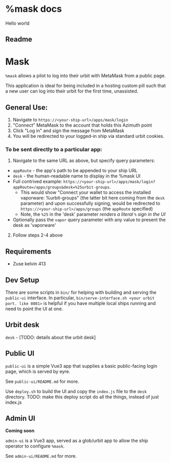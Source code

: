 # %mask docs

Hello world

## Readme

# Mask

`%mask` allows a pilot to log into their urbit with MetaMask from a public
page.

This application is ideal for being included in a hosting custom pill such that a
new user can log into their urbit for the first time, unassisted.

## General Use:

1. Navigate to `https://<your-ship-url>/apps/mask/login`
2. "Connect" MetaMask to the account that holds this Azimuth point
3. Click "Log in" and sign the message from MetaMask
4. You will be redirected to your logged-in ship via standard urbit cookies.

### To be sent directly to a particular app:

1. Navigate to the same URL as above, but specify query parameters:
  - `appRoute` - the app's path to be appended to your ship URL
  - `desk` - the human-readable name to display in the %mask UI
  - Full contrived example:
  `https://<your-ship-url>/apps/mask/login?appRoute=/apps/groups&desk=%25urbit-groups`.
    - This would show "Connect your wallet to access the installed vaporware: %urbit-groups" (the latter bit here coming from the `desk` parameter) and upon successfully signing, would be redirected to `https://<your-ship-url>/apps/groups` (the `appRoute` specified)
    - Note, the `%25` in the 'desk' parameter _renders a literal `%` sign in the UI_
  - Optionally pass the `vapor` query parameter with any value to present the
  desk as 'vaporware'
2. Follow steps 2-4 above

## Requirements

- Zuse kelvin 413

## Dev Setup

There are some scripts in `bin/` for helping with building and serving the
`public-ui` interface. In particular, `bin/serve-interface.sh <your urbit port.
like 8081>` is helpful if you have multiple local ships running and need to
point the UI at one.

## Urbit desk

`desk` - [TODO: details about the urbit desk]

## Public UI

`public-ui` is a simple Vue3 app that supplies a basic public-facing login page,
which is served by eyre.

See `public-ui/README.md` for more.

Use `deploy.sh` to build the UI and copy the `index.js` file to the `desk`
directory. TODO: make this deploy script do all the things, instead of just
index.js

## Admin UI

**Coming soon**

`admin-ui` is a Vue3 app, served as a glob/urbit app to allow the ship operator
to configure `%mask`.

See `admin-ui/README.md` for more.
